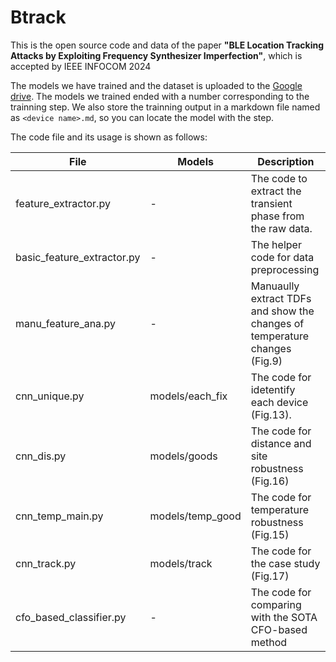 # Btrack 
This is the open source code and data of the paper **"BLE Location Tracking Attacks by Exploiting
Frequency Synthesizer Imperfection"**, which is accepted by IEEE INFOCOM 2024

The models we have trained and the dataset is uploaded to the [Google drive](https://drive.google.com/drive/folders/1Ld7K3ad2meLJg_RM7i3zlg27SIVEaZTj?usp=drive_link).
The models we trained ended with a number corresponding to the trainning step.
We also store the trainning output in a markdown file named as `<device name>.md`, so you can locate the model with the step. 

The code file and its usage is shown as follows:

File | Models | Description 
----|--------|------------|
feature_extractor.py | - | The code to extract the transient phase from the raw data.
basic_feature_extractor.py | - | The helper code for data preprocessing
manu_feature_ana.py| - | Manuaully extract TDFs and show the changes of temperature changes (Fig.9)
cnn_unique.py | models/each_fix | The code for idetentify each device (Fig.13).
cnn_dis.py   | models/goods    | The code for distance and site robustness (Fig.16)
cnn_temp_main.py | models/temp_good | The code for temperature robustness (Fig.15)
cnn_track.py  | models/track   | The code for the case study (Fig.17)
cfo_based_classifier.py | -| The code for comparing with the SOTA CFO-based method